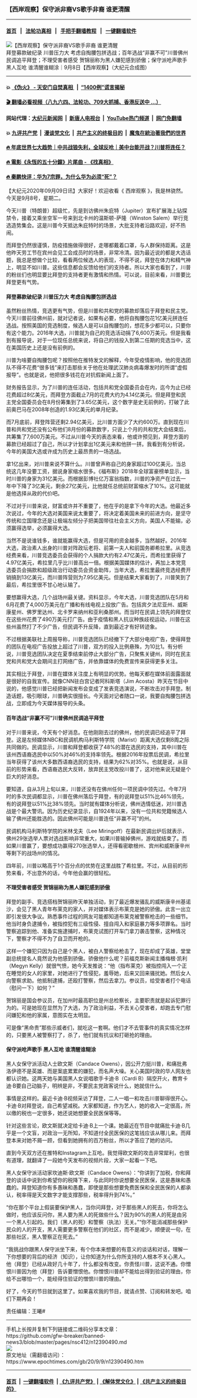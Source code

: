 ### 【西岸观察】保守派非裔VS歌手非裔 谁更清醒
------------------------

#### [首页](https://github.com/gfw-breaker/banned-news3/blob/master/README.md) &nbsp;&nbsp;|&nbsp;&nbsp; [法轮功真相](https://github.com/begood0513/basic/blob/master/README.md)  &nbsp;&nbsp;|&nbsp;&nbsp; [手把手翻墙教程](https://github.com/gfw-breaker/guides/wiki)  &nbsp;&nbsp;|&nbsp;&nbsp; [一键翻墙软件](https://github.com/gfw-breaker/nogfw/blob/master/README.md)  



<div><img alt="【西岸观察】保守派非裔VS歌手非裔 谁更清醒" class="attachment-djy_600_400 size-djy_600_400 wp-post-image" src="https://i.epochtimes.com/assets/uploads/2020/09/0908-west-Cover02-600x400.jpg"/>
<div class="caption">
 拜登募款破纪录 川普压力大 考虑自掏腰包拼选战；百年选战“非赢不可”川普佛州民调追平拜登；不理受害者感受 贺锦丽称为黑人嫌犯感到骄傲；保守派呛声歌手 黑人互呛 谁清醒谁糊涂｜9月8日【西岸观察】（大纪元合成图）
</div></div><hr/>

#### 💥 [《伪火》 - 天安门自焚真相 ](http://141.164.51.119:10000/videos/blog/weihuo.html)&nbsp; |&nbsp; [“1400例”谎言揭秘  ](http://141.164.51.119:10000/videos/blog/jiexi1400.html)

#### [ 🎬  翻墙必看视频（八九六四、法轮功、709大抓捕、香港反送中 ...）](https://github.com/gfw-breaker/links/blob/master/banned.md)

#### 网站代理：[大纪元新闻网](http://167.172.10.89:10080/gb/) &nbsp;|&nbsp; [新唐人电视台](http://167.172.10.89:8808/gb/)  &nbsp;|&nbsp; [YouTube热门频道](http://158.247.203.241/youtube.html) &nbsp;|&nbsp; [网门免翻墙](http://158.247.203.241:11000/show.aspx?name=ogHome)

#### 💥 [九评共产党](http://141.164.51.119:10000/videos/res/jiuping/)&nbsp; |&nbsp; [漫谈党文化](http://141.164.51.119:10000/videos/res/mtdwh/)&nbsp; |&nbsp; [共产主义的终极目的](http://141.164.51.119:10000/videos/res/zjmd/)&nbsp; |&nbsp; [魔鬼在統治著我們的世界](http://141.164.51.119:10000/videos/res/TheSpecter/)  

#### [ 🔥  年底世界七大趋势｜中共战狼失利，全球反呛｜美中台能开战？川普将连任？](http://141.164.51.119:10000/videos/news/tanghao02.html)

#### [ 🔥  電影《永恆的五十分鐘》片尾曲 - 《找真相》](http://141.164.51.119:10000/videos/news/../legend/index.html)

#### [ 🔥  秦鹏快评：华为7宗罪，为什么华为必须“死”？](http://141.164.51.119:10000/videos/news/qp01.html)

<div><p>
 【大纪元2020年09月09日讯】大家好！欢迎收看《
 <ok href="https://www.epochtimes.com/gb/tag/%E8%A5%BF%E5%B2%B8%E8%A7%82%E5%AF%9F.html">
  西岸观察
 </ok>
 》，我是林骁然。今天是9月8号，星期二。
</p>
<p>
 今天川普（特朗普）超级忙，先是到访佛州朱庇特（Jupiter）宣布扩展海上钻探禁令，接着又乘坐空军一号来到北卡州的温斯顿-萨隆（Winston Salem）举行竞选造势集会。这是川普今天抵达朱庇特时的场景，大批支持者沿路欢迎，好不热闹。
</p>
<p>
 而拜登仍然很谨慎，防疫措施做得很好，走哪都戴着口罩，与人群保持距离。这是他昨天劳工节在宾州会见工会成员时的场景，非常冷清。因为最近说的都是大选话题，我总是想做个比较，看看两位候选人的表现，不得不说，拜登在体力和精气神上，明显不如川普。这些信息都会反馈给他们的支持者。所以大家也看到了，川普的粉丝们也明显要比拜登的支持者更有激情和热情。可以说，目前来看，川普要比拜登更有气势。
</p>
<h4>
 拜登募款破纪录 川普压力大 考虑自掏腰包拼选战
</h4>
<p>
 虽然粉丝热情，竞选更有气势，但是川普和共和党的募款却落后于拜登和民主党。今天川普前往佛州前，就对记者说，如果有必要，他将自掏腰包花1亿美元拼连任选战。按照美国的竞选制度，候选人是可以自掏腰包的，想花多少都可以，只要你有这个能力。2016年大选，川普就为自己的竞选活动捐了6,600万美元。但是我看到有报导说，对于一位现任总统来说，将自己的钱投入到第二任期的竞选当中，这在美国历史上还是没有前例的。
</p>
<p>
 川普为啥要自掏腰包呢？按照他在推特发文的解释，今年受疫情影响，他的竞选团队不得不花费“很多钱”来打击那些关于他在处理武汉肺炎病毒爆发时的所谓“虚假报导”。也就是说，他把很多钱花在对抗假新闻上面了。
</p>
<p>
 财务报告显示，为了川普的连任活动，包括共和党全国委员会在内，迄今为止已经花费超过8亿美元，而拜登方面截止7月的花费大约为4.14亿美元。但是拜登和民主党全国委员会在8月份筹集到了3.65亿美元，这个数字是史无前例的，打破了此前奥巴马在2008年创造的1.93亿美元的单月纪录。
</p>
<p>
 而7月底前，拜登阵营还剩2.94亿美元，比川普方面少了大约600万。直到现在川普和共和党还没有公布他们8月份的募款数字，只说上个月的共和党大会结束后，共筹集了7,600万美元。不过从川普今天的表态来看，他或许预见到，拜登方面的募款已经超过了自己，所以才计划拿出1亿美元来和他拼一拼。我看到有分析说，今年的美国大选或许成为历史上最昂贵的一场选战。
</p>
<p>
 拿1亿出来，对川普来说不算什么。川普曾声称自己的身家超过100亿美元，当总统这几年没要工资，据说身家缩水很多。《福布斯》2018年全球富豪榜单显示，当时川普的身家为31亿美元。而根据彭博社亿万富翁指数，川普的净资产在过去一年中下降了3亿美元，剩余27亿美元，比他就任总统前财富缩水了10%。这可能就是他选择从政的代价吧。
</p>
<p>
 不过对于川普来说，财富或许并不重要了，他在乎的是拿下今年的大选。他最近多次说过，今年的大选对美国来说太重要了，将决定着美国未来的前进方向，是坚守传统和立国理念还是让极端左倾分子把美国带往社会主义方向，美国人不能输，必须赢得选举，必须赢得大选。
</p>
<p>
 当然不是说谁钱多，谁就能赢得大选，但是可用的资金越多，当然越好。2016年大选，政治素人出身的川普对阵政坛老将、前第一夫人和前国务卿希拉里。从竞选经费来看，川普竞选委员会获得的个人捐款大约有2.47亿美元，而希拉里获得了4.97亿美元，希拉里几乎比川普高出一倍。根据美国媒体的估计，再加上本党竞选委员会捐款和超级政治行动委员会资金助阵，当年大选，希拉里最终竞选经费开销搞到13亿美元，而川普阵营则为7.95亿美元。但是结果大家看到了，川普笑到了最后，希拉里很不甘心地认输了。
</p>
<p>
 要想赢得大选，几个战场州最关键。资料显示，今年大选，川普竞选团队在5月和6月花费了4,000万美元在广播和有线电视上投放广告。包括宾夕法尼亚州、威斯康星州、佛罗里达州、北卡罗来纳州和亚利桑那州。而当时在民调上领先的拜登仅在这些州花费了490万美元打广告。由于疫情和黑人抗议种族歧视运动，川普在这些州虽然打了不少广告，但民调不升反降，直到最近才有好转迹象。
</p>
<p>
 不过根据美联社上周报导称，川普竞选团队已经撤下了大部分电视广告，使得拜登的团队在电视广告投放上超过了川普，双方的投入比例悬殊，为10比1。有分析说，川普竞选团队决定在夏季结束前停止大部分广告，只聚焦关键州，同时在民主党和共和党大会期间主打网络广告，并依靠媒体的免费宣传来获得更多关注。
</p>
<p>
 其实相比于拜登，川普在媒体关注度上有明显的优势。他每天都在媒体前面露面就是很好的自我宣传。就像CNN驻白宫记者阿科斯塔（Jim Acosta）昨天在节目中说的，他感觉川普已经把新闻发布会变成了发表竞选演说，不断攻击对手拜登。制造话题，吸引眼球，川普确实很擅长。今天面对记者随口一说，我要自掏腰包拼选战，立即成为今天媒体报导的头条。
</p>
<div class="video_fit_container">
</div>
<h4>
 百年选战“非赢不可”川普佛州民调追平拜登
</h4>
<p>
 对于川普来说，今天有个好消息。在他刚刚去过的佛州，他的民调已经追平了拜登。这是左倾媒体NBC和民调机构马利斯特学院（Marist）距离大选仅剩8周之际共同做的。民调显示，川普和拜登都收获了48%的潜在选民的支持，其中川普在该州西语裔选民中以50%对46%的支持率领先。根据2016年投票后民调，希拉里当年获得了该州大多数西语裔选民的支持，结果为62%对35%。也就是说，从目前的形势来看，西语裔选民大反转，放弃民主党改投川普了，这对他来说无疑是个巨大的好消息。
</p>
<p>
 要知道，自从3月上旬以来，川普还没有在佛州任何一项民调中领先过。今年7月时的多次民调都显示，川普在佛州落后于拜登，有的说拜登以51%比46%领先，有的说拜登以51%比38%领先。当时就有媒体分析说，佛州选情低迷，对川普选战是个最大警讯。因为历史纪录显示，自1924年以来，没有一位共和党籍候选人输了佛州还能胜选的。因此佛州可能是川普连任“非赢不可”的州。
</p>
<p>
 民调机构马利斯特学院的米林戈夫（Lee Miringoff）在最新民调出炉后就表示，佛州29张选举人票对选战影响非常重大，如果川普输掉佛州，游戏就结束了。而如果川普赢了，要想成功赢得270张选举人，还得看密歇根州、宾州和威斯康辛州等剩下的战场州的情况。
</p>
<p>
 四年前，川普以略高于1个百分点的优势在这里战胜了希拉里。不过，从目前的形势来看，不出意外的话，今年他会赢的很轻松。
</p>
<h4>
 不理受害者感受 贺锦丽称为黑人嫌犯感到骄傲
</h4>
<p>
 拜登的副手、竞选搭档贺锦丽昨天单独活动，到了最近爆发骚乱的威斯康辛州基诺沙，会见了黑人青年布莱克的家人，并对媒体表示布莱克是她的骄傲。此言一出立即引发很大争议。熟悉事件过程的网友可能都知道布莱克被警察枪击的一些细节。他当时身负逮捕令，被指控犯有三级性侵、擅自闯入和家庭暴力等多项罪名。当时警察追踪到他、准备实施逮捕时，布莱克试图打开车门拿刀袭击警察，这种情况下，警察才不得不为了自卫而开枪的。
</p>
<p>
 这样一个嫌犯只因为自己是个黑人，被白人警察给枪击了，现在却成了英雄，堂堂副总统提名人竟然说为他感到骄傲。骄傲他什么呢？前福克斯新闻主播梅根·凯利（Megyn Kelly）就很气愤，她今天发推说：“他（指布莱克）被指控闯入一个正在睡觉的女人的家里，对她进行了性侵犯，羞辱她，后来又回来骚扰她。然后女人向警察求助。他抵制逮捕，还殴打警察，然后去拿刀。参议员，给受害者打个电话（慰问一下）如何？”
</p>
<p>
 贺锦丽是国会参议员，在加州时最高职位是州总检察长，主要职责就是起诉犯罪行为的。可是她现在显然为了大选，为了政治利益，不去关心受害者，却跑去专门慰问嫌犯和他的家属，意图实在太明显。
</p>
<p>
 可是像“黑命贵”那些示威者们，就吃这一套啊。他们才不去管事件的真实情况怎样的，只要黑人被警察打了，杀了，他们就有抗议和打砸抢的理由。
</p>
<h4>
 保守派呛声歌手 黑人互呛 谁清醒谁糊涂
</h4>
<p>
 黑人女保守派活动人士欧文斯（Candace Owens），因公开力挺川普，和痛批弗洛伊德不是英雄、而是案底累累的嫌犯，而名声大噪。关心美国时政的华人网友也都认识她。这两天她与美国黑人女说唱歌手卡迪·B（Cardi B）隔空开火，教育卡迪·B要自己动脑子，明辨是非，不要民主党政客说什么，她就信什么。
</p>
<p>
 事情是这样的。最近卡迪·B视频采访了拜登，二人一唱一和攻击川普聊得很开心。卡迪·B对拜登说，自己希望减税。大家都知道，作为艺人，她的收入一定很高，所以缴的税也一定很多，她还说她想要全民医保等等。
</p>
<p>
 针对这些言论，欧文斯就决定给卡迪·B上一个课。她最近在节目中就痛批卡迪·B几乎是一个文盲，对政治一无所知，不知道付全民医保的这笔钱应该从哪儿来。而拜登本来对她不屑一顾，但看到她拥有的百万粉丝，所以才答应了她的访问。
</p>
<p>
 直到今天双方还在推特和Instagram上互呛。我觉得欧文斯的攻击非常犀利，也很有道理，就翻译了一段她今天发布的视频片段，大家一起看一下吧。
</p>
<p>
 黑人女保守派活动家坎迪斯·欧文斯（Candace Owens）：“你讲到了加税，你和拜登的谈话中说到你希望你的税降下来，与此同时你说想要全民医保，这是愚昧和愚蠢的。拜登知道你有多愚昧和愚蠢，即使是那些想要免费医保和全民医保的人都承认，税率得是天文数字才能支撑那些，税率得升到74%。”
</p>
<p>
 “你在那个平台上假装要保护黑人，当你问拜登，对于那些黑人的死去，你将怎么做时，他应该反问你，黑人要为黑人的死做些什么？因为90%的黑人的死是由另一个黑人引起的。我们（黑人的死）和警察（执法）无关。”“你不能消减那些保护民众的人的开支，黑人需要更多警察在他们的社区，而不是减少。顺便说一句，在那些社区，黑人警察正在死去。”
</p>
<p>
 “我挑战你跟黑人保守派坐下来，有个你本来想要的有意义的谈话和对话，理解一下你想要的背后的经济（知识），让你知道为什么你所支持的人根本不关心黑人。他（拜登）已经从政好几十年了，什么都没有改变。你责怪川普，这说不通。你憎恨川普因为他（拜登）告诉要憎恨他。你憎恨川普却不能给出得到验证的理由，你给不出哪怕一个，能经得住验证的憎恨川普的理由。”
</p>
<p>
 好了，今天的节目就到这里了。如果喜欢我的节目，就请点赞、订阅和转发吧。咱们下期再会！
</p>
<p>
 责任编辑：王曦#
</p>
</div>
<hr/>
手机上长按并复制下列链接或二维码分享本文章：<br/>
https://github.com/gfw-breaker/banned-news3/blob/master/pages/nsc412/n12390490.md <br/>
<a href='https://github.com/gfw-breaker/banned-news3/blob/master/pages/nsc412/n12390490.md'><img src='https://github.com/gfw-breaker/banned-news3/blob/master/pages/nsc412/n12390490.md.png'/></a> <br/>
原文地址（需翻墙访问）：https://www.epochtimes.com/gb/20/9/9/n12390490.htm


------------------------
#### [首页](https://github.com/gfw-breaker/banned-news3/blob/master/README.md) &nbsp;|&nbsp; [一键翻墙软件](https://github.com/gfw-breaker/nogfw/blob/master/README.md) &nbsp;| [《九评共产党》](https://github.com/gfw-breaker/9ping.md/blob/master/README.md#九评之一评共产党是什么) | [《解体党文化》](https://github.com/gfw-breaker/jtdwh.md/blob/master/README.md) | [《共产主义的终极目的》](https://github.com/gfw-breaker/gczydzjmd.md/blob/master/README.md)


<img src='http://gfw-breaker.win/banned-news3/pages/nsc412/n12390490.md' width='0px' height='0px'/>